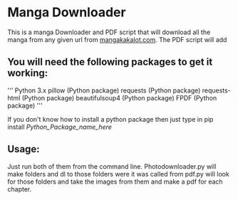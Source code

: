 # Manga Downloader

This is a manga Downloader and PDF script that will download all the manga from any given url from [mangakakalot.com](http://mangakakalot.com).
The PDF script will add


## You will need the following packages to get it working:
'''
Python 3.x
pillow (Python package)
requests (Python package)
requests-html (Python package)
beautifulsoup4 (Python package)
FPDF (Python package)
'''


If you don't know how to install a python package then just type in
pip install *Python_Package_name_here*


## Usage:
Just run both of them from the command line. 
Photodownloader.py will make folders and dl to those folders were it was called from
pdf.py will look for those folders and take the images from them and make a pdf for each chapter.

